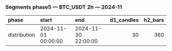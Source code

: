 ### Segments phase5 — BTC_USDT 2h — 2024-11

| phase        | start               | end                 |   d1_candles |   h2_bars |
|:-------------|:--------------------|:--------------------|-------------:|----------:|
| distribution | 2024-11-01 00:00:00 | 2024-11-30 22:00:00 |           30 |       360 |